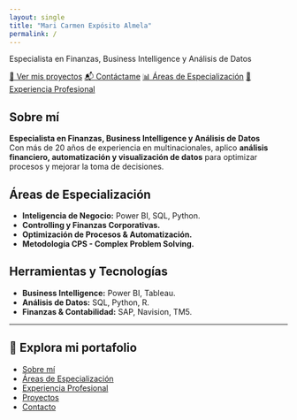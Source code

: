 ```yaml
---
layout: single
title: "Mari Carmen Expósito Almela"
permalink: /
---
```


<div class="hero-section">
    <p>Especialista en Finanzas, Business Intelligence y Análisis de Datos</p>
    <div class="hero-buttons">
        <a href="/projects/" class="btn-primary">🚀 Ver mis proyectos</a>
        <a href="/contact/" class="btn-secondary">📬 Contáctame</a>
        <a href="/specialization/" class="btn-primary">📊 Áreas de Especialización</a>
        <a href="/experience/" class="btn-secondary">💼 Experiencia Profesional</a>
    </div>
</div>

## Sobre mí
**Especialista en Finanzas, Business Intelligence y Análisis de Datos**  
Con más de 20 años de experiencia en multinacionales, aplico **análisis financiero, automatización y visualización de datos** para optimizar procesos y mejorar la toma de decisiones.

## Áreas de Especialización 
- **Inteligencia de Negocio:** Power BI, SQL, Python.
- **Controlling y Finanzas Corporativas.**
- **Optimización de Procesos & Automatización.**
- **Metodologia CPS - Complex Problem Solving.**

## Herramientas y Tecnologías 
- **Business Intelligence:** Power BI, Tableau.
- **Análisis de Datos:** SQL, Python, R.
- **Finanzas & Contabilidad:** SAP, Navision, TM5.

---

## 📂 **Explora mi portafolio**
-  [Sobre mí](/about/)
-  [Áreas de Especialización](/specialization/)
-  [Experiencia Profesional](/experience/)
-  [Proyectos](/projects/)
-  [Contacto](/contact/)
